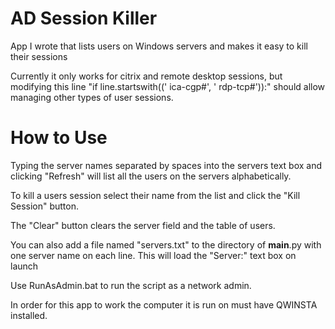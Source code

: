 # AD Session Killer
App I wrote that lists users on Windows servers and makes it easy to kill their sessions

Currently it only works for citrix and remote desktop sessions, but modifying this line "if line.startswith((' ica-cgp#', ' rdp-tcp#')):" should allow managing other types of user sessions.

# How to Use
Typing the server names separated by spaces into the servers text box and clicking "Refresh" will list all the users on the servers alphabetically.

To kill a users session select their name from the list and click the "Kill Session" button.

The "Clear" button clears the server field and the table of users.


You can also add a file named "servers.txt" to the directory of __main__.py with one server name on each line.
This will load the "Server:" text box on launch

Use RunAsAdmin.bat to run the script as a network admin.

In order for this app to work the computer it is run on must have QWINSTA installed.